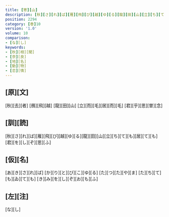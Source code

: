```yaml
---
title: [寄][山]
description: [秋][さ][れ][ば][雁][飛][び][越][ゆ][る][龍][田][山][立][ち][て][も][居][て][も][君][を][し][ぞ][思][ふ]
position: 2294
category: [巻]10
version: '1.0'
volume: 10
comparison:
- [な][し]
keywords:
- [秋][相][聞]
- [奈][良]
- [地][名]
- [動][物]
- [恋][情]
---
```


## [原][文]

[秋][去][者] [鴈][飛][越] [龍][田][山] [立][而][毛][居][而][毛] [君][乎][思][曽][念]

## [訓][読]

[秋][さ][れ][ば][雁][飛][び][越][ゆ][る][龍][田][山][立][ち][て][も][居][て][も][君][を][し][ぞ][思][ふ]

## [仮][名]

[あ][き][さ][れ][ば] [か][り][と][び][こ][ゆ][る] [た][つ][た][や][ま] [た][ち][て][も][ゐ][て][も] [き][み][を][し][ぞ][お][も][ふ]

## [左][注]

[な][し]
